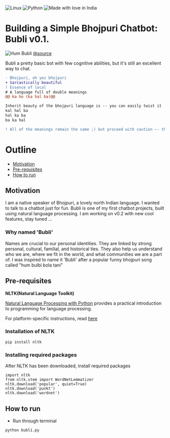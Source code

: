 ![Linux](https://img.shields.io/badge/Linux-FCC624?style=for-the-badge&logo=linux&logoColor=black)
![Python](https://img.shields.io/badge/python-3670A0?style=for-the-badge&logo=python&logoColor=ffdd54)
![Made with love in India](https://madewithlove.now.sh/in?heart=true&colorA=%23f65931&colorB=%23358a24&template=for-the-badge)

# Building a Simple Bhojpuri Chatbot: Bubli v0.1.

![Hum Bubli](https://github.com/jnarayan81/Bubli/blob/main/bubli.jpg)
[@source](https://best-sci-fi-books.com/wp-content/uploads/2020/06/female_protagonist.jpg)

Bubli a pretty basic bot with few cognitive abilities, but it's still an excellent way to chat. 

```diff
- Bhojpuri, oh yes bhojpuri
+ Sarcastically beautiful
! Essence of local
# A language full of double meanings
@@ ka ho (ka hal ba)@@

Inherit beauty of the bhojpuri language is -- you can easily twist it
kal hal ba
hal ka ba
ba ka hal

! All of the meanings remain the same ;) but proceed with caution —- there might be a hidden double meaning :P
```

# Outline
* [Motivation](#motivation)
* [Pre-requisites](#pre-requisites)
* [How to run](#how-to-run)


## Motivation

I am a native speaker of Bhojpuri, a lovely north Indian language. I wanted to talk to a chatbot just for fun. Bubli is one of my first chatbot projects, built using natural language processing. I am working on v0.2 with new cool features, stay tuned ...

### Why named 'Bubli'

Names are crucial to our personal identities. They are linked by strong personal, cultural, familial, and historical ties. They also help us understand who we are, where we fit in the world, and what communities we are a part of. I was inspired to name it 'Bubli' after a popular funny bhojpuri song called "hum bulbi bola tani"

## Pre-requisites
**NLTK(Natural Language Toolkit)**

[Natural Language Processing with Python](http://www.nltk.org/book/) provides a practical introduction to programming for language processing.

For platform-specific instructions, read [here](https://www.nltk.org/install.html)

### Installation of NLTK
```
pip install nltk
```
### Installing required packages
After NLTK has been downloaded, install required packages
```
import nltk
from nltk.stem import WordNetLemmatizer
nltk.download('popular', quiet=True)
nltk.download('punkt') 
nltk.download('wordnet') 
```

## How to run

* Run through terminal
```
python bubli.py
```
